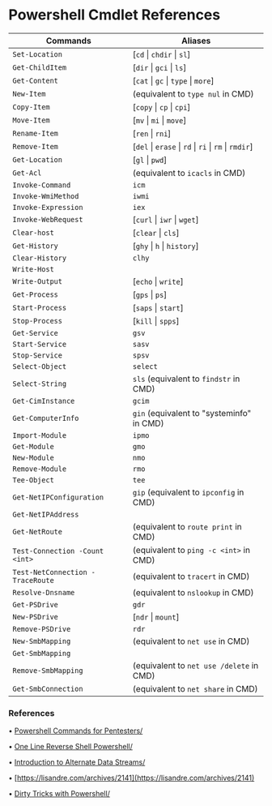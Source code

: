 # Powershell Cmdlet References

|Commands|Aliases|
|---|---|
|`Set-Location`|[`cd` \| `chdir` \| `sl`]|
|`Get-ChildItem`|[`dir` \| `gci` \| `ls`]|
|`Get-Content`|[`cat` \| `gc` \| `type` \| `more`]|
|`New-Item`|(equivalent to `type nul` in CMD)|
|`Copy-Item`|[`copy` \| `cp` \| `cpi`]|
|`Move-Item`|[`mv` \| `mi` \| `move`]|
|`Rename-Item`|[`ren` \| `rni`]|
|`Remove-Item`|[`del` \| `erase` \| `rd` \| `ri` \| `rm` \| `rmdir`]|
|`Get-Location`|[`gl` \| `pwd`]|
|`Get-Acl`|(equivalent to `icacls` in CMD)|
|`Invoke-Command`|`icm`|
|`Invoke-WmiMethod`|`iwmi`|
|`Invoke-Expression`|`iex`|
|`Invoke-WebRequest`|[`curl` \| `iwr` \| `wget`]|
|`Clear-host`|[`clear` \| `cls`]|
|`Get-History`|[`ghy` \| `h` \| `history`]|
|`Clear-History`|`clhy`|
|`Write-Host`||
|`Write-Output`|[`echo` \| `write`]|
|`Get-Process`|[`gps` \| `ps`]|
|`Start-Process`|[`saps` \| `start`]|
|`Stop-Process`|[`kill` \| `spps`]|
|`Get-Service`|`gsv`|
|`Start-Service`|`sasv`|
|`Stop-Service`|`spsv`|
|`Select-Object`|`select`|
|`Select-String`|`sls` (equivalent to `findstr` in CMD)|
|`Get-CimInstance`|`gcim`|
|`Get-ComputerInfo`|`gin` (equivalent to "systeminfo" in CMD)|
|`Import-Module`|`ipmo`|
|`Get-Module`|`gmo`|
|`New-Module`|`nmo`|
|`Remove-Module`|`rmo`|
|`Tee-Object`|`tee`|
|`Get-NetIPConfiguration`|`gip` (equivalent to `ipconfig` in CMD)|
|`Get-NetIPAddress`||
|`Get-NetRoute`|(equivalent to `route print` in CMD)|
|`Test-Connection -Count <int>`|(equivalent to `ping -c <int>` in CMD)|
|`Test-NetConnection -TraceRoute`|(equivalent to `tracert` in CMD)|
|`Resolve-Dnsname`|(equivalent to `nslookup` in CMD)|
|`Get-PSDrive`|`gdr`|
|`New-PSDrive`|[`ndr` \| `mount`]|
|`Remove-PSDrive`|`rdr`|
|`New-SmbMapping`|(equivalent to `net use` in CMD)|
|`Get-SmbMapping`||
|`Remove-SmbMapping`|(equivalent to `net use /delete` in CMD)|
|`Get-SmbConnection`|(equivalent to `net share` in CMD)|

### References

• [Powershell Commands for Pentesters/](https://www.infosecmatter.com/powershell-commands-for-pentesters/)

• [One Line Reverse Shell Powershell/](https://kangtyou.github.io/one-line-reverse-shell-powershell/)

• [Introduction to Alternate Data Streams/](https://blog.malwarebytes.com/101/2015/07/introduction-to-alternate-data-streams/)

• [https://lisandre.com/archives/2141](https://lisandre.com/archives/2141)

• [Dirty Tricks with Powershell/](https://decoder.cloud/2017/01/26/dirty-tricks-with-powershell/)